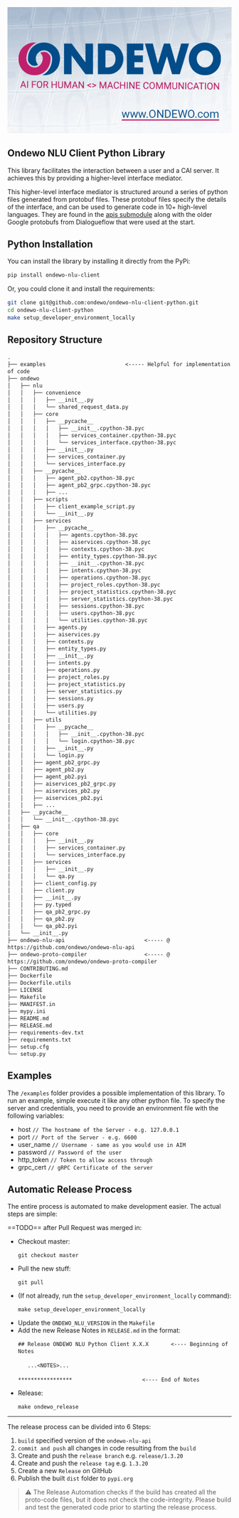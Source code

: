 <p align="center">
    <a href="https://www.ondewo.com">
      <img alt="ONDEWO Logo" src="https://raw.githubusercontent.com/ondewo/ondewo-logos/master/github/ondewo_logo_github_2.png"/>
    </a>
</p>


## Ondewo NLU Client Python Library

This library facilitates the interaction between a user and a CAI server. It achieves this by providing a higher-level interface mediator.

This higher-level interface mediator is structured around a series of python files generated from protobuf files. These protobuf files specify the details of the interface, and can be used to generate code in 10+ high-level languages. They are found in the [apis submodule](./ondewo-nlu-api) along with the older Google protobufs from Dialogueflow that were used at the start.

## Python Installation
You can install the library by installing it directly from the PyPi:
```bash
pip install ondewo-nlu-client
```

Or, you could clone it and install the requirements:
```bash
git clone git@github.com:ondewo/ondewo-nlu-client-python.git
cd ondewo-nlu-client-python
make setup_developer_environment_locally
```
## Repository Structure

```
.
├── examples                         <----- Helpful for implementation of code
├── ondewo
│   ├── nlu
│   │   ├── convenience
│   │   │   ├── __init__.py
│   │   │   └── shared_request_data.py
│   │   ├── core
│   │   │   ├── __pycache__
│   │   │   │   ├── __init__.cpython-38.pyc
│   │   │   │   ├── services_container.cpython-38.pyc
│   │   │   │   └── services_interface.cpython-38.pyc
│   │   │   ├── __init__.py
│   │   │   ├── services_container.py
│   │   │   └── services_interface.py
│   │   ├── __pycache__
│   │   │   ├── agent_pb2.cpython-38.pyc
│   │   │   ├── agent_pb2_grpc.cpython-38.pyc
│   │   │   ├── ...
│   │   ├── scripts
│   │   │   ├── client_example_script.py
│   │   │   └── __init__.py
│   │   ├── services
│   │   │   ├── __pycache__
│   │   │   │   ├── agents.cpython-38.pyc
│   │   │   │   ├── aiservices.cpython-38.pyc
│   │   │   │   ├── contexts.cpython-38.pyc
│   │   │   │   ├── entity_types.cpython-38.pyc
│   │   │   │   ├── __init__.cpython-38.pyc
│   │   │   │   ├── intents.cpython-38.pyc
│   │   │   │   ├── operations.cpython-38.pyc
│   │   │   │   ├── project_roles.cpython-38.pyc
│   │   │   │   ├── project_statistics.cpython-38.pyc
│   │   │   │   ├── server_statistics.cpython-38.pyc
│   │   │   │   ├── sessions.cpython-38.pyc
│   │   │   │   ├── users.cpython-38.pyc
│   │   │   │   └── utilities.cpython-38.pyc
│   │   │   ├── agents.py
│   │   │   ├── aiservices.py
│   │   │   ├── contexts.py
│   │   │   ├── entity_types.py
│   │   │   ├── __init__.py
│   │   │   ├── intents.py
│   │   │   ├── operations.py
│   │   │   ├── project_roles.py
│   │   │   ├── project_statistics.py
│   │   │   ├── server_statistics.py
│   │   │   ├── sessions.py
│   │   │   ├── users.py
│   │   │   └── utilities.py
│   │   ├── utils
│   │   │   ├── __pycache__
│   │   │   │   ├── __init__.cpython-38.pyc
│   │   │   │   └── login.cpython-38.pyc
│   │   │   ├── __init__.py
│   │   │   └── login.py
│   │   ├── agent_pb2_grpc.py
│   │   ├── agent_pb2.py
│   │   ├── agent_pb2.pyi
│   │   ├── aiservices_pb2_grpc.py
│   │   ├── aiservices_pb2.py
│   │   ├── aiservices_pb2.pyi
│   │   ├── ...
│   ├── __pycache__
│   │   └── __init__.cpython-38.pyc
│   ├── qa
│   │   ├── core
│   │   │   ├── __init__.py
│   │   │   ├── services_container.py
│   │   │   └── services_interface.py
│   │   ├── services
│   │   │   ├── __init__.py
│   │   │   └── qa.py
│   │   ├── client_config.py
│   │   ├── client.py
│   │   ├── __init__.py
│   │   ├── py.typed
│   │   ├── qa_pb2_grpc.py
│   │   ├── qa_pb2.py
│   │   └── qa_pb2.pyi
│   └── __init__.py
├── ondewo-nlu-api                         <----- @ https://github.com/ondewo/ondewo-nlu-api
├── ondewo-proto-compiler                  <----- @ https://github.com/ondewo/ondewo-proto-compiler
├── CONTRIBUTING.md
├── Dockerfile
├── Dockerfile.utils
├── LICENSE
├── Makefile
├── MANIFEST.in
├── mypy.ini
├── README.md
├── RELEASE.md
├── requirements-dev.txt
├── requirements.txt
├── setup.cfg
└── setup.py
```

## Examples

The `/examples` folder provides a possible implementation of this library. To run an example, simple execute it like any other python file. To specify the server and credentials, you need to provide an environment file with the following variables:
- host         `// The hostname of the Server - e.g. 127.0.0.1`
- port         `// Port of the Server - e.g. 6600`
- user_name    `// Username - same as you would use in AIM`
- password     `// Password of the user`
- http_token   `// Token to allow access through`
- grpc_cert    `// gRPC Certificate of the server`

## Automatic Release Process

The entire process is automated to make development easier. The actual steps are simple:

==TODO== after Pull Request was merged in:

 - Checkout master:
   ```shell
   git checkout master
   ```
 - Pull the new stuff:
   ```shell
   git pull
   ```
 - (If not already, run the `setup_developer_environment_locally` command):
   ```shell
   make setup_developer_environment_locally
   ```
 - Update the `ONDEWO_NLU_VERSION` in the `Makefile`
 - Add the new Release Notes in `RELEASE.md` in the format:
   ```
   ## Release ONDEWO NLU Python Client X.X.X       <---- Beginning of Notes

      ...<NOTES>...

   *****************                      <---- End of Notes
   ```
 - Release:
   ```shell
   make ondewo_release
   ```

---
The release process can be divided into 6 Steps:

1. `build` specified version of the `ondewo-nlu-api`
2. `commit and push` all changes in code resulting from the `build`
3. Create and push the `release branch` e.g. `release/1.3.20`
4. Create and push the `release tag` e.g. `1.3.20`
5. Create a new `Release` on GitHub
6. Publish the built `dist` folder to `pypi.org`

> :warning:  The Release Automation checks if the build has created all the proto-code files, but it does not check the code-integrity. Please build and test the generated code prior to starting the release process.
